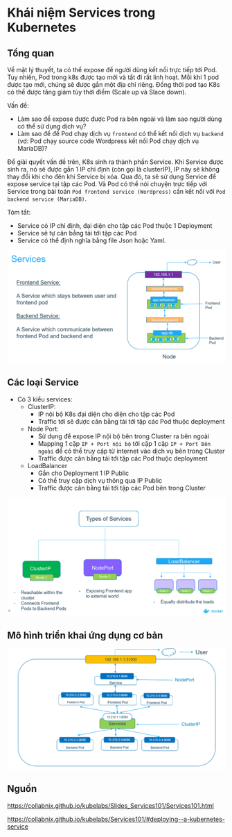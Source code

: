 # Khái niệm Services trong Kubernetes

## Tổng quan

Về mặt lý thuyết, ta có thể expose để người dùng kết nối trực tiếp tới Pod. Tuy nhiên, Pod trong k8s được tạo mới và tắt đi rất linh hoạt. Mỗi khi 1 pod được tạo mới, chúng sẽ được gắn một địa chỉ riêng. Đồng thời pod tạo K8s có thể được tăng giảm tùy thời điểm (Scale up và Slace down).

Vấn đề:
- Làm sao để expose được được Pod ra bên ngoài và làm sao người dùng có thể sử dụng dịch vụ?
- Làm sao để để Pod chạy dịch vụ `frontend` có thể kết nối dịch vụ `backend` (vd: Pod chạy source code Wordpress kết nối Pod chạy dịch vụ MariaDB)?

Để giải quyết vấn đề trên, K8s sinh ra thành phần Service. Khi Service được sinh ra, nó sẽ được gắn 1 IP chỉ định (còn gọi là clusterIP), IP này sẽ không thay đổi khi cho đên khi Service bị xóa. Qua đó, ta sẽ sử dụng Service để expose service tại tập các Pod. Và Pod có thể nói chuyện trực tiếp với Service trong bài toán `Pod frontend service (Wordpress)` cần kết nối với `Pod backend service (MariaDB)`.

Tóm tắt:
- Service có IP chỉ định, đại diện cho tập các Pod thuộc 1 Deployment
- Service sẽ tự cân bẳng tải tới tập các Pod
- Service có thể định nghĩa bằng file Json hoặc Yaml.

![](/images/2.5-services-k8s/pic1.png)

## Các loại Service

- Có 3 kiểu services:
  - ClusterIP:
    - IP nội bộ K8s đại diện cho diện cho tập các Pod
    - Traffic tới sẽ được cân bằng tải tới tập các Pod thuộc deployment
  - Node Port:
    - Sử dụng để expose IP nội bộ bên trong Cluster ra bên ngoài
    - Mapping 1 cặp `IP + Port nội bộ` tới cặp 1 cặp `IP + Port Bên ngoài` để có thể truy cập từ internet vào dịch vụ bên trong Cluster
    - Traffic được cân bằng tải tới tập các Pod thuộc deployment
  - LoadBalancer
    - Gắn cho Deployment 1 IP Public
    - Có thể truy cập dịch vụ thông qua IP Public
    - Traffic được cân bằng tải tới tập các Pod bên trong Cluster

![](/images/2.5-services-k8s/pic2.png)

## Mô hình triển khai ứng dụng cơ bản

![](/images/2.5-services-k8s/pic3.png)

## Nguồn

https://collabnix.github.io/kubelabs/Slides_Services101/Services101.html

https://collabnix.github.io/kubelabs/Services101/#deploying--a-kubernetes-service